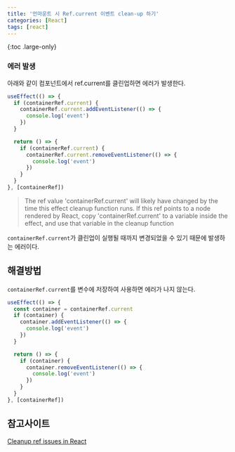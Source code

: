 ```yaml
---
title: '언마운트 시 Ref.current 이벤트 clean-up 하기'
categories: [React]
tags: [react]
---
```


{:toc .large-only}

### 에러 발생

아래와 같이 컴포넌트에서 ref.current를 클린업하면 에러가 발생한다.

```js
useEffect(() => {
  if (containerRef.current) {
    containerRef.current.addEventListener(() => {
      console.log('event')
    })
  }

  return () => {
    if (containerRef.current) {
      containerRef.current.removeEventListener(() => {
        console.log('event')
      })
    }
  }
}, [containerRef])
```

> The ref value 'containerRef.current' will likely have changed by the time this effect cleanup function runs. If this ref points to a node rendered by React, copy 'containerRef.current' to a variable inside the effect, and use that variable in the cleanup function

`containerRef.current`가 클린업이 실행될 때까지 변경되었을 수 있기 때문에 발생하는 에러이다.

## 해결방법

`containerRef.current`를 변수에 저장하여 사용하면 에러가 나지 않는다.

```js
useEffect(() => {
  const container = containerRef.current
  if (container) {
    container.addEventListener(() => {
      console.log('event')
    })
  }

  return () => {
    if (container) {
      container.removeEventListener(() => {
        console.log('event')
      })
    }
  }
}, [containerRef])
```

## 참고사이트

[Cleanup ref issues in React](https://stackoverflow.com/questions/67069827/cleanup-ref-issues-in-react)

